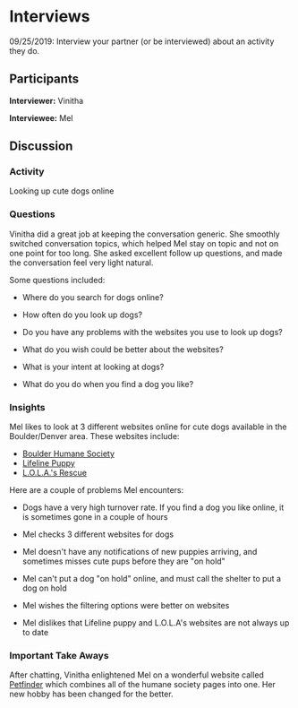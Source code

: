# Interviews

09/25/2019: Interview your partner (or be interviewed) about an activity they do.

## Participants

**Interviewer:** Vinitha

**Interviewee:** Mel

## Discussion

### Activity

Looking up cute dogs online

### Questions

Vinitha did a great job at keeping the conversation generic. She smoothly switched conversation topics, which helped Mel stay on topic and not on one point for too long. She asked excellent follow up questions, and made the conversation feel very light natural.

Some questions included:

- Where do you search for dogs online?
  
- How often do you look up dogs?
  
- Do you have any problems with the websites you use to look up dogs?
  
- What do you wish could be better about the websites?
  
- What is your intent at looking at dogs?

- What do you do when you find a dog you like?

### Insights

Mel likes to look at 3 different websites online for cute dogs available in the Boulder/Denver area. These websites include:

- [Boulder Humane Society](https://www.boulderhumane.org/dogs/)
- [Lifeline Puppy](https://www.lifelinepuppy.org/puppies/)
- [L.O.L.A.'s Rescue](http://www.lolasrescue.com/)

Here are a couple of problems Mel encounters:

- Dogs have a very high turnover rate. If you find a dog you like online, it is sometimes gone in a couple of hours

- Mel checks 3 different websites for dogs
  
- Mel doesn't have any notifications of new puppies arriving, and sometimes misses cute pups before they are "on hold"

- Mel can't put a dog "on hold" online, and must call the shelter to put a dog on hold

- Mel wishes the filtering options were better on websites

- Mel dislikes that Lifeline puppy and L.O.L.A's websites are not always up to date

### Important Take Aways

After chatting, Vinitha enlightened Mel on a wonderful website called [Petfinder](https://www.petfinder.com/) which combines all of the humane society pages into one. Her new hobby has been changed for the better.
